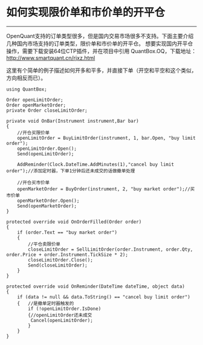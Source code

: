 # 如何实现限价单和市价单的开平仓

---

OpenQuant支持的订单类型很多，但是国内交易市场很多不支持。下面主要介绍几种国内市场支持的订单类型，限价单和市价单的开平仓。
想要实现国内开平仓操作，需要下载安装64位CTP插件，并在项目中引用 QuantBox.OQ，下载地址：http://www.smartquant.cn/rjxz.html

这里有个简单的例子描述如何开多和平多，并直接下单（开空和平空和这个类似，方向相反而已）。


```
using QuantBox;

Order openLimitOrder;
Order openMarketOrder;
private Order closeLimitOrder;

private void OnBar(Instrument instrument,Bar bar)
{
    //开仓买限价单
    openLimitOrder = BuyLimitOrder(instrument, 1, bar.Open, "buy limit order");
    openLimitOrder.Open();
    Send(openLimitOrder);
    
    AddReminder(Clock.DateTime.AddMinutes(1),"cancel buy limit order");//添加定时器，下单1分钟后还未成交的话做撤单处理
    
    //开仓买市价单
    openMarketOrder = BuyOrder(instrument, 2, "buy market order");//买市价单
    openMarketOrder.Open();
    Send(openMarketOrder);
}
 
protected override void OnOrderFilled(Order order)
{
    if (order.Text == "buy market order")
    {
        //平仓卖限价单
        closeLimitOrder = SellLimitOrder(order.Instrument, order.Qty, order.Price + order.Instrument.TickSize * 2);
        closeLimitOrder.Close();
        Send(closeLimitOrder);
    }
}

protected override void OnReminder(DateTime dateTime, object data)
{
    if (data != null && data.ToString() == "cancel buy limit order")
    {   //是撤单定时器触发的
        if (!openLimitOrder.IsDone)
        {//openLimitOrder还未成交
         Cancel(openLimitOrder);
        }
    }
}
```



